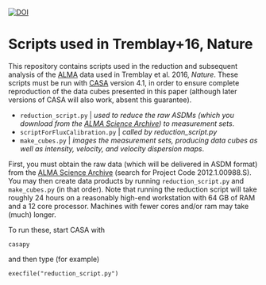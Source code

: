 [![DOI](https://zenodo.org/badge/52158810.svg)](https://zenodo.org/badge/latestdoi/52158810)


# Scripts used in Tremblay+16, Nature

This repository contains scripts used in the reduction and subsequent analysis of the [ALMA] data used in Tremblay et al. 2016, *Nature*. These scripts must be run with [CASA] version 4.1, in order to ensure complete reproduction of the data cubes presented in this paper (although later versions of CASA will also work, absent this guarantee). 


  - `reduction_script.py` | *used to reduce the raw ASDMs (which you download from the [ALMA Science Archive]) to measurement sets*. 
  - `scriptForFluxCalibration.py` | *called by reduction_script.py*
  - `make_cubes.py` | *images the measurement sets, producing data cubes as well as intensity, velocity, and velocity dispersion maps*. 
  

First, you must obtain the raw data (which will be delivered in ASDM format) from the [ALMA Science Archive] (search for Project Code 2012.1.00988.S). You may then create data products by running `reduction_script.py` and `make_cubes.py` (in that order). Note that running the reduction script will take roughly 24 hours on a reasonably high-end workstation with 64 GB of RAM and a 12 core processor. Machines with fewer cores and/or ram may take (much) longer. 


To run these, start CASA with 
```
casapy
```
and then type (for example)
```
execfile("reduction_script.py")
```

   [CASA]: <https://casa.nrao.edu/casa_obtaining.shtml>
   [ALMA]: <http://www.almaobservatory.org/>
   [ALMA Science Archive]: <https://almascience.nrao.edu/alma-data/archive>
